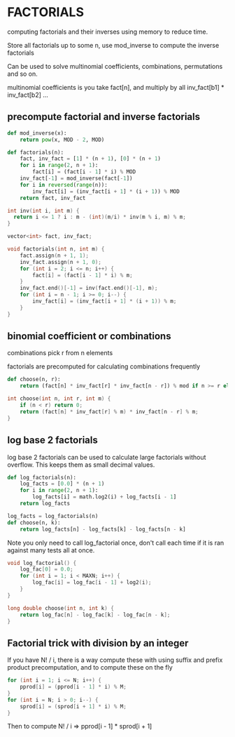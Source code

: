 # FACTORIALS

computing factorials and their inverses using memory to reduce time. 

Store all factorials up to some n, use mod_inverse to compute the inverse factorials

Can be used to solve multinomial coefficients, combinations, permutations and so on. 

multinomial coefficients is you take fact[n], and multiply by all inv_fact[b1] * inv_fact[b2] ...

## precompute factorial and inverse factorials

```py
def mod_inverse(x):
    return pow(x, MOD - 2, MOD)

def factorials(n):
    fact, inv_fact = [1] * (n + 1), [0] * (n + 1)
    for i in range(2, n + 1):
        fact[i] = (fact[i - 1] * i) % MOD
    inv_fact[-1] = mod_inverse(fact[-1])
    for i in reversed(range(n)):
        inv_fact[i] = (inv_fact[i + 1] * (i + 1)) % MOD
    return fact, inv_fact
```

```cpp
int inv(int i, int m) {
  return i <= 1 ? i : m - (int)(m/i) * inv(m % i, m) % m;
}

vector<int> fact, inv_fact;

void factorials(int n, int m) {
    fact.assign(n + 1, 1);
    inv_fact.assign(n + 1, 0);
    for (int i = 2; i <= n; i++) {
        fact[i] = (fact[i - 1] * i) % m;
    }
    inv_fact.end()[-1] = inv(fact.end()[-1], m);
    for (int i = n - 1; i >= 0; i--) {
        inv_fact[i] = (inv_fact[i + 1] * (i + 1)) % m;
    }
}
```

## binomial coefficient or combinations

combinations pick r from n elements

factorials are precomputed for calculating combinations frequently

```py
def choose(n, r):
    return (fact[n] * inv_fact[r] * inv_fact[n - r]) % mod if n >= r else 0
```

```cpp
int choose(int n, int r, int m) {
    if (n < r) return 0;
    return (fact[n] * inv_fact[r] % m) * inv_fact[n - r] % m;
}
```

## log base 2 factorials

log base 2 factorials can be used to calculate large factorials without overflow.  This keeps them as small decimal values.  

```py
def log_factorials(n):
    log_facts = [0.0] * (n + 1)
    for i in range(2, n + 1):
        log_facts[i] = math.log2(i) + log_facts[i - 1]
    return log_facts

log_facts = log_factorials(n)
def choose(n, k):
    return log_facts[n] - log_facts[k] - log_facts[n - k]
```

Note you only need to call log_factorial once, don't call each time if it is ran against many tests all at once.

```cpp
void log_factorial() {
    log_fac[0] = 0.0;
    for (int i = 1; i < MAXN; i++) {
        log_fac[i] = log_fac[i - 1] + log2(i);
    }
}

long double choose(int n, int k) {
    return log_fac[n] - log_fac[k] - log_fac[n - k];
}
```

## Factorial trick with division by an integer

If you have N! / i, there is a way compute these with using suffix and prefix product precomputation, and to compute these on the fly

```cpp
for (int i = 1; i <= N; i++) {
    pprod[i] = (pprod[i - 1] * i) % M;
}
for (int i = N; i > 0; i--) {
    sprod[i] = (sprod[i + 1] * i) % M;
}

```

Then to compute N! / i => pprod[i - 1] * sprod[i + 1]